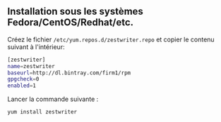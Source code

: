 ## Installation sous les systèmes Fedora/CentOS/Redhat/etc.

Créez le fichier `/etc/yum.repos.d/zestwriter.repo` et copier le contenu suivant à l'intérieur:

```bash
[zestwriter]
name=zestwriter 
baseurl=http://dl.bintray.com/firm1/rpm
gpgcheck=0
enabled=1
```

Lancer la commande suivante :

```bash
yum install zestwriter
```
